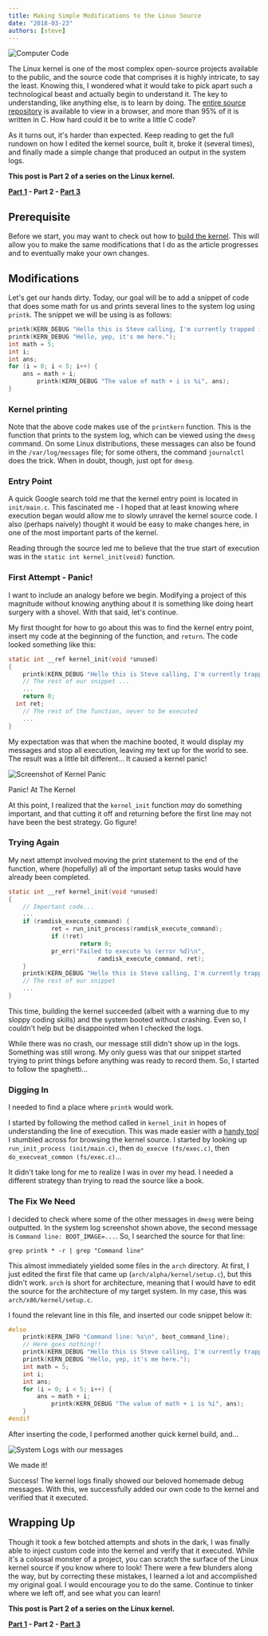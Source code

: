 ```yaml
---
title: Making Simple Modifications to the Linux Source
date: "2018-03-23"
authors: [steve]
---
```


![Computer Code](@post/code-computer.png)

The Linux kernel is one of the most complex open-source projects available to the public, and the source code that comprises it is highly intricate, to say the least. Knowing this, I wondered what it would take to pick apart such a technological beast and actually begin to understand it. The key to understanding, like anything else, is to learn by doing. The [entire source repository](https://github.com/torvalds/linux) is available to view in a browser, and more than 95% of it is written in C. How hard could it be to write a little C code?

As it turns out, it's harder than expected. Keep reading to get the full rundown on how I edited the kernel source,  built it, broke it (several times), and finally made a simple change that produced an output in the system logs.

<!--truncate-->

**This post is Part 2 of a series on the Linux kernel.**

**[Part 1][part1] - Part 2 - [Part 3][part3]**

## Prerequisite

Before we start, you may want to check out how to [build the kernel][part1]. This will allow you to make the same modifications that I do as the article progresses and to eventually make your own changes.

## Modifications

Let's get our hands dirty. Today, our goal will be to add a snippet of code that does some math for us and prints several lines to the system log using `printk`. The snippet we will be using is as follows:

```c
printk(KERN_DEBUG "Hello this is Steve calling, I'm currently trapped in your kernel.");
printk(KERN_DEBUG "Hello, yep, it's me here.");
int math = 5;
int i;
int ans;
for (i = 0; i < 5; i++) {
    ans = math + i;
		printk(KERN_DEBUG "The value of math + i is %i", ans);
}
```

### Kernel printing

Note that the above code makes use of the `printkern` function. This is the function that prints to the system log, which can be viewed using the `dmesg` command. On some Linux distributions, these messages can also be found in the `/var/log/messages` file; for some others, the command `journalctl` does the trick. When in doubt, though, just opt for `dmesg`.

### Entry Point

A quick Google search told me that the kernel entry point is located in `init/main.c`. This fascinated me - I hoped that at least knowing where execution began would allow me to slowly unravel the kernel source code. I also (perhaps naively) thought it would be easy to make changes here, in one of the most important parts of the kernel.

Reading through the source led me to believe that the true start of execution was in the `static int kernel_init(void)` function.

### First Attempt - Panic!

I want to include an analogy before we begin. Modifying a project of this magnitude without knowing anything about it is something like doing heart surgery with a shovel. With that said, let's continue.

My first thought for how to go about this was to find the kernel entry point, insert my code at the beginning of the function, and `return`. The code looked something like this:

```c
static int __ref kernel_init(void *unused)
{
	printk(KERN_DEBUG "Hello this is Steve calling, I'm currently trapped in your kernel.");
	// The rest of our snippet ...
	...
	return 0;
  int ret;
	// The rest of the function, never to be executed
	...
}
```

My expectation was that when the machine booted, it would display my messages and stop all execution, leaving my text up for the world to see. The result was a little bit different... It caused a kernel panic!

![Screenshot of Kernel Panic](@post/kernel_panic2.png)
<figcaption>Panic! At The Kernel</figcaption>

At this point, I realized that the `kernel_init` function _may_ do something important, and that cutting it off and returning before the first line may not have been the best strategy. Go figure!

### Trying Again

My next attempt involved moving the print statement to the end of the function, where (hopefully) all of the important setup tasks would have already been completed.

```c
static int __ref kernel_init(void *unused)
{
	// Important code...
	...
	if (ramdisk_execute_command) {
			ret = run_init_process(ramdisk_execute_command);
			if (!ret)
					return 0;
			pr_err("Failed to execute %s (error %d)\n",
						 ramdisk_execute_command, ret);
	}
	printk(KERN_DEBUG "Hello this is Steve calling, I'm currently trapped in your kernel.");
	// The rest of our snippet
	...
}
```

This time, building the kernel succeeded (albeit with a warning due to my sloppy coding skills) and the system booted without crashing. Even so, I couldn't help but be disappointed when I checked the logs.

While there was no crash, our message still didn't show up in the logs. Something was still wrong. My only guess was that our snippet started trying to print things before anything was ready to record them. So, I started to follow the spaghetti...

### Digging In

I needed to find a place where `printk` would work.

I started by following the method called in `kernel_init` in hopes of understanding the line of execution. This was made easier with a [handy tool](https://elixir.bootlin.com/linux/latest/source/) I stumbled across for browsing the kernel source. I started by looking up `run_init_process (init/main.c)`, then `do_execve (fs/exec.c)`, then `do_execveat_common (fs/exec.c)`...

It didn't take long for me to realize I was in over my head. I needed a different strategy than trying to read the source like a book.

### The Fix We Need

I decided to check where some of the other messages in `dmesg` were being outputted. In the system log screenshot shown above, the second message is `Command line: BOOT_IMAGE=...`. So, I searched the source for that line:

```
grep printk * -r | grep "Command line"
```

This almost immediately yielded some files in the `arch` directory. At first, I just edited the first file that came up (`arch/alpha/kernel/setup.c`), but this didn't work. `arch` is short for architecture, meaning that I would have to edit the source for the architecture of my target system. In my case, this was `arch/x86/kernel/setup.c`.

I found the relevant line in this file, and inserted our code snippet below it:

```c
#else
    printk(KERN_INFO "Command line: %s\n", boot_command_line);
    // Here goes nothing!!
    printk(KERN_DEBUG "Hello this is Steve calling, I'm currently trapped in your kernel.");
    printk(KERN_DEBUG "Hello, yep, it's me here.");
    int math = 5;
    int i;
    int ans;
    for (i = 0; i < 5; i++) {
        ans = math + i;
    		printk(KERN_DEBUG "The value of math + i is %i", ans);
    }
#endif
```

After inserting the code, I performed another quick kernel build, and...

![System Logs with our messages](@post/syslog-success.png)
<figcaption>We made it!</figcaption>

Success! The kernel logs finally showed our beloved homemade debug messages. With this, we successfully added our own code to the kernel and verified that it executed.

## Wrapping Up

Though it took a few botched attempts and shots in the dark, I was finally able to inject custom code into the kernel and verify that it executed. While it's a colossal monster of a project, you can scratch the surface of the Linux kernel source if you know where to look! There were a few blunders along the way, but by correcting these mistakes, I learned a lot and accomplished my original goal. I would encourage you to do the same. Continue to tinker where we left off, and see what you can learn!

**This post is Part 2 of a series on the Linux kernel.**

**[Part 1][part1] - Part 2 - [Part 3][part3]**

[part1]: /blog/misc/linux-kernel-1-compile-from-source
[part2]: /blog/misc/linux-kernel-2-modifications
[part3]: /blog/misc/linux-kernel-3-first-module
